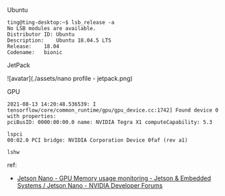 
Ubuntu

```shell
ting@ting-desktop:~$ lsb_release -a
No LSB modules are available.
Distributor ID:	Ubuntu
Description:	Ubuntu 18.04.5 LTS
Release:	18.04
Codename:	bionic

```

JetPack

![avatar](./assets/nano profile - jetpack.png)


GPU

```
2021-08-13 14:20:48.536539: I tensorflow/core/common_runtime/gpu/gpu_device.cc:1742] Found device 0 with properties:
pciBusID: 0000:00:00.0 name: NVIDIA Tegra X1 computeCapability: 5.3

lspci
00:02.0 PCI bridge: NVIDIA Corporation Device 0faf (rev a1)

lshw
```


ref:
- [Jetson Nano - GPU Memory usage monitoring - Jetson & Embedded Systems / Jetson Nano - NVIDIA Developer Forums](https://forums.developer.nvidia.com/t/jetson-nano-gpu-memory-usage-monitoring/109656)
